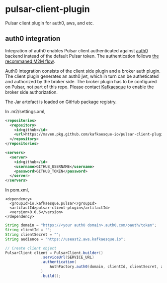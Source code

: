 # pulsar-client-plugin
Pulsar client plugin for auth0, aws, and etc.

## auth0 integration
Integration of auth0 enables Pulsar client authenticated against [auth0](https://www.auth0.com) backend instead of the default Pulsar token. The authentication follows [the recommaned M2M flow](https://auth0.com/blog/using-m2m-authorization/). 

Auth0 integration consists of the client side plugin and a broker auth plugin. The client plugin generates an auth0 jwt, which in turn can be autheticated and authorized by the broker side. The broker plugin has to be configured on Pulsar, not part of this repo. Please contact [Kafkaesque](https://kafkaesque.io/contact/#) to enable the broker side authorization.

The Jar artefact is loaded on GitHub package registry.

In .m2/settings.xml,
``` .m2/settings.xml
<repositories>
  <repository>
    <id>github</id>
    <url>https://maven.pkg.github.com/kafkaesque-io/pulsar-client-plugin</url>
  </repository>
</repositories>

<servers>
  <server>
    <id>github</id>
    <username>GITHUB_USERNAME</username>
    <password>GITHUB_TOKEN</password>
  </server>
</servers>
```

In pom.xml,
```maven
<dependency>
  <groupId>io.kafkaesque.pulsar</groupId>
  <artifactId>pulsar-client-plugin</artifactId>
  <version>0.0.6</version>
</dependency>

```

``` java
String domain = "https://<your auth0 domain>.auth0.com/oauth/token";
String clientId = "";
String clientSecret = "";
String audience = "https://useast2.aws.kafkaesque.io";

// Create client object
PulsarClient client = PulsarClient.builder()
                .serviceUrl(SERVICE_URL)
                .authentication(
                    AuthFactory.auth0(domain, clientId, clientSecret, audience)
                )
                .build();
```
